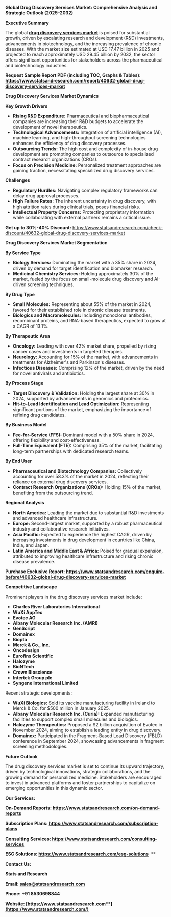 ﻿**Global Drug Discovery Services Market: Comprehensive Analysis and Strategic Outlook (2025–2032)**

**Executive Summary**

The global [**drug discovery services market**](https://www.statsandresearch.com/report/40632-global-drug-discovery-services-market) is poised for substantial growth, driven by escalating research and development (R&D) investments, advancements in biotechnology, and the increasing prevalence of chronic diseases. With the market size estimated at USD 17.47 billion in 2025 and projected to reach approximately USD 29.45 billion by 2032, the sector offers significant opportunities for stakeholders across the pharmaceutical and biotechnology industries.

**Request Sample Report PDF (including TOC, Graphs & Tables): <https://www.statsandresearch.com/report/40632-global-drug-discovery-services-market>**

**Drug Discovery Services Market Dynamics**

**Key Growth Drivers**

- **Rising R&D Expenditure:** Pharmaceutical and biopharmaceutical companies are increasing their R&D budgets to accelerate the development of novel therapeutics. 
- **Technological Advancements:** Integration of artificial intelligence (AI), machine learning, and high-throughput screening technologies enhances the efficiency of drug discovery processes.
- **Outsourcing Trends:** The high cost and complexity of in-house drug development are prompting companies to outsource to specialized contract research organizations (CROs). 
- **Focus on Precision Medicine:** Personalized treatment approaches are gaining traction, necessitating specialized drug discovery services.

**Challenges**

- **Regulatory Hurdles:** Navigating complex regulatory frameworks can delay drug approval processes.
- **High Failure Rates:** The inherent uncertainty in drug discovery, with high attrition rates during clinical trials, poses financial risks.
- **Intellectual Property Concerns:** Protecting proprietary information while collaborating with external partners remains a critical issue.

**Get up to 30%-40% Discount:** <https://www.statsandresearch.com/check-discount/40632-global-drug-discovery-services-market>

**Drug Discovery Services Market Segmentation**

**By Service Type**

- **Biology Services:** Dominating the market with a 35% share in 2024, driven by demand for target identification and biomarker research.
- **Medicinal Chemistry Services:** Holding approximately 30% of the market, fueled by the focus on small-molecule drug discovery and AI-driven screening techniques.

**By Drug Type**

- **Small Molecules:** Representing about 55% of the market in 2024, favored for their established role in chronic disease treatments.
- **Biologics and Macromolecules:** Including monoclonal antibodies, recombinant proteins, and RNA-based therapeutics, expected to grow at a CAGR of 13.1%.

**By Therapeutic Area**

- **Oncology:** Leading with over 42% market share, propelled by rising cancer cases and investments in targeted therapies.
- **Neurology:** Accounting for 15% of the market, with advancements in treatments for Alzheimer's and Parkinson's diseases.
- **Infectious Diseases:** Comprising 12% of the market, driven by the need for novel antivirals and antibiotics.

**By Process Stage**

- **Target Discovery & Validation:** Holding the largest share at 30% in 2024, supported by advancements in genomics and proteomics.
- **Hit-to-Lead Identification and Lead Optimization:** Representing significant portions of the market, emphasizing the importance of refining drug candidates.

**By Business Model**

- **Fee-for-Service (FFS):** Dominant model with a 50% share in 2024, offering flexibility and cost-effectiveness.
- **Full-Time Equivalent (FTE):** Comprising 35% of the market, facilitating long-term partnerships with dedicated research teams.

**By End User**

- **Pharmaceutical and Biotechnology Companies:** Collectively accounting for over 58.3% of the market in 2024, reflecting their reliance on external drug discovery services.
- **Contract Research Organizations (CROs):** Holding 15% of the market, benefiting from the outsourcing trend.

**Regional Analysis**

- **North America:** Leading the market due to substantial R&D investments and advanced healthcare infrastructure.
- **Europe:** Second-largest market, supported by a robust pharmaceutical industry and collaborative research initiatives.
- **Asia Pacific:** Expected to experience the highest CAGR, driven by increasing investments in drug development in countries like China, India, and Japan.
- **Latin America and Middle East & Africa:** Poised for gradual expansion, attributed to improving healthcare infrastructure and rising chronic disease prevalence.

**Purchase Exclusive Report: <https://www.statsandresearch.com/enquire-before/40632-global-drug-discovery-services-market>**

**Competitive Landscape**

Prominent players in the drug discovery services market include:

- **Charles River Laboratories International**
- **WuXi AppTec**
- **Evotec AG**
- **Albany Molecular Research Inc. (AMRI)**
- **GenScript**
- **Domainex**
- **Biopta**
- **Merck & Co., Inc.**
- **Oncodesign**
- **Eurofins Scientific**
- **Halozyme**
- **BioNTech**
- **Crown Bioscience**
- **Intertek Group plc**
- **Syngene International Limited**

Recent strategic developments:

- **WuXi Biologics:** Sold its vaccine manufacturing facility in Ireland to Merck & Co. for $500 million in January 2025.
- **Albany Molecular Research Inc. (Curia):** Expanded manufacturing facilities to support complex small molecules and biologics.
- **Halozyme Therapeutics:** Proposed a $2 billion acquisition of Evotec in November 2024, aiming to establish a leading entity in drug discovery.
- **Domainex:** Participated in the Fragment-Based Lead Discovery (FBLD) conference in September 2024, showcasing advancements in fragment screening methodologies.

**Future Outlook**

The drug discovery services market is set to continue its upward trajectory, driven by technological innovations, strategic collaborations, and the growing demand for personalized medicine. Stakeholders are encouraged to invest in advanced platforms and foster partnerships to capitalize on emerging opportunities in this dynamic sector.

**Our Services:** 

**On-Demand Reports: <https://www.statsandresearch.com/on-demand-reports>** 

**Subscription Plans: <https://www.statsandresearch.com/subscription-plans>** 

**Consulting Services: <https://www.statsandresearch.com/consulting-services>** 

**ESG Solutions: <https://www.statsandresearch.com/esg-solutions>** 
**


**Contact Us:** 

**Stats and Research** 

**Email: <sales@statsandresearch.com>** 

**Phone: +91 8530698844** 

**Website: [https://www.statsandresearch.com**](https://www.statsandresearch.com/)**


